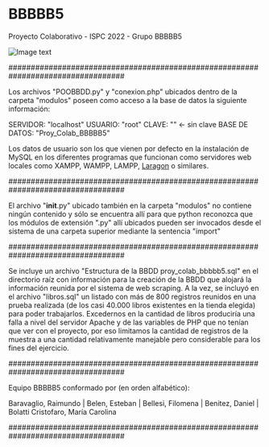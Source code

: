 # BBBBB5
Proyecto Colaborativo - ISPC 2022 - Grupo BBBBB5

![Image text](https://github.com/ispc-programador2022/BBBBB5/blob/main/banner.jpg)

##################################################################################

Los archivos "POOBBDD.py" y "conexion.php" ubicados dentro de la carpeta "modulos" poseen como acceso a la base de datos la siguiente información:

  SERVIDOR:       "localhost"
  USUARIO:        "root"
  CLAVE:          "" <- sin clave
  BASE DE DATOS:  "Proy_Colab_BBBBB5"

Los datos de usuario son los que vienen por defecto en la instalación de MySQL en los diferentes programas que funcionan como servidores web locales como XAMPP, WAMPP, LAMPP, [Laragon](https://Laragon.org) o similares.

##################################################################################

El archivo "__init__.py" ubicado también en la carpeta "modulos" no contiene ningún contenido y sólo se encuentra allí para que python reconozca que los módulos de extensión ".py" allí ubicados pueden ser invocados desde el sistema de una carpeta superior mediante la sentencia "import"

##################################################################################

Se incluye un archivo "Estructura de la BBDD proy_colab_bbbbb5.sql" en el directorio raíz con información para la creación de la BBDD que alojará la información reunida por el sistema de web scraping.
A la vez, se incluyó en el archivo "libros.sql" un listado con más de 800 registros reunidos en una prueba realizada (de los casi 40.000 libros existentes en la tienda elegida) para poder trabajarlos. Excedernos en la cantidad de libros produciría una falla a nivel del servidor Apache y de las variables de PHP que no tenían que ver con el proyecto, por eso limitamos la cantidad de registros de la muestra a una cantidad relativamente manejable pero considerable para los fines del ejercicio.

##################################################################################

Equipo BBBBB5 conformado por (en orden alfabético):

Baravaglio, Raimundo | Belen, Esteban | Bellesi, Filomena | Benitez, Daniel | Bolatti Cristofaro, María Carolina

##################################################################################
